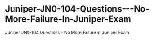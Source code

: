 # Juniper-JN0-104-Questions---No-More-Failure-In-Juniper-Exam
Juniper JN0-104 Questions - No More Failure In Juniper Exam
